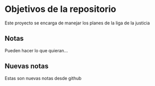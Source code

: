 # Objetivos de la repositorio

Este proyecto se encarga de manejar los planes de la liga de la justicia


## Notas
Pueden hacer lo que quieran...

## Nuevas notas
Estas son nuevas notas desde github

